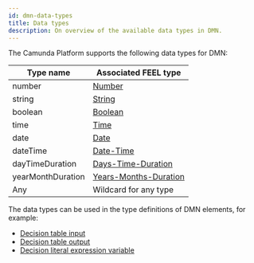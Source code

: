 ```yaml
---
id: dmn-data-types
title: Data types
description: On overview of the available data types in DMN.
---
```


The Camunda Platform supports the following data types for DMN:

| Type name         | Associated FEEL type                                                                                      |
| ----------------- | --------------------------------------------------------------------------------------------------------- |
| number            | [Number](/bpmn-dmn/feel/language-guide/feel-data-types.md#number)                               |
| string            | [String](/bpmn-dmn/feel/language-guide/feel-data-types.md#string)                               |
| boolean           | [Boolean](/bpmn-dmn/feel/language-guide/feel-data-types.md#boolean)                             |
| time              | [Time](/bpmn-dmn/feel/language-guide/feel-data-types.md#time)                                   |
| date              | [Date](/bpmn-dmn/feel/language-guide/feel-data-types.md#date)                                   |
| dateTime          | [Date-Time](/bpmn-dmn/feel/language-guide/feel-data-types.md#date-time)                         |
| dayTimeDuration   | [Days-Time-Duration](/bpmn-dmn/feel/language-guide/feel-data-types.md#days-time-duration)       |
| yearMonthDuration | [Years-Months-Duration](/bpmn-dmn/feel/language-guide/feel-data-types.md#years-months-duration) |
| Any               | Wildcard for any type                                                                                     |

The data types can be used in the type definitions of DMN elements, for example:

- [Decision table input](decision-table-input.md#input-type-definition)
- [Decision table output](decision-table-output.md#output-type-definition)
- [Decision literal expression variable](decision-literal-expression.md#variable-type-definition)
